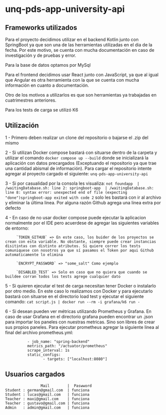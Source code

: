 # unq-pds-app-university-api

## Frameworks utilizados
Para el proyecto decidimos utilizar en el backend Kotlin junto con SpringBoot ya que son una de las herramientas utilizadas en el dia de la fecha.
Por este motivo, se cuenta con mucha documentación en caso de investigación y de pruebas y error. 

Para la base de datos optamos por MySql

Para el frontend decidimos usar React junto con JavaScript, ya que al igual que Angular es otra herramienta con la que se cuenta con mucha información en cuanto a documentación.

Otro de los motivos a utilizarlos es que son herramientas ya trabajadas en cuatrimestres anteriores.

Para los tests de carga se utilizó K6



## Utilización
 1 - Primero deben realizar un clone del repositorio o bajarse el .zip del mismo


 2 - Si utilizan Docker compose bastará con situarse dentro de la carpeta y utilizar el comando  `docker compose up --build`
        donde se inicializará la aplicación con datos precargados (Exceptuando el repositorio ya que trae una cantidad abismal de información).
        Para cargar el repositorio intente agregar al proyecto cargado el siguiente: `unq-pds-app-university-api`


 3 - Si por casualidad por la consola les visualiza: 
         `not foundapp  | /waitingDatabase.sh: line 2: springboot-app  | /waitingDatabase.sh: line 8: syntax error: unexpected end of file (expecting "done")springboot-app exited with code 2` solo les bastará con ir al archivo y eliminar la última linea.
        Por alguna razón Github agrega una linea extra por defecto


 4 - En caso de no usar docker compose puede ejecutar la aplicacion normalmente por el IDE pero acuerdese de agregar las siguientes variables de entorno:

         `TOKEN_GITHUB` => En este caso, los buider de los proyectos se crean con esta variable. No obstante, siempre puede crear instancias disitintas con distinto atributos. Si quiere correr los tests comuniquese con nosotros ya que sí pasamos el Token por aqui Github automaticamente lo elimina

         `ENCRYPT_PASSWORD` => "some_salt" Como ejemplo
         
         `DISABLED_TEST` => Solo en caso que no quiera que cuando se buildee corran todos los tests agrege cualquier dato

5 - Si quieren ejecutar el test de carga necesitan tener Docker o instalarlo por otro medio. En este caso lo realizamos con Docker y para ejecutarlo bastará con situarse en el directorio load test y ejecutar el siguiente comando: 
         `cat script.js | docker run --rm -i grafana/k6 run -`

6 - Si desean pueden ver métricas utilizando Prometheus y Grafana. En caso de usar Grafana en el directorio grafana pueden encontrar un .json para importar los paneles con nuestras metricas. Sino son libres de crear sus propios paneles. Para ejecutar prometheus agregar la siguiente linea al final del archivo prometheus.yml:
       
              - job_name: "spring-backend"
              metrics_path: "/actuator/prometheus"
              scrape_interval: 1s
              static_configs:
                     - targets: ["localhost:8080"]




## Usuarios cargados
                    Mail        |  Paswword
    Student : german@gmail.com  | funciona
    Student : lucas@gmail.com   | funciona
    Teacher : maxi@gmail.com    | funciona
    Teacher : gustavo@gmail.com | funciona
    Admin   : admin@gmail.com   | funciona